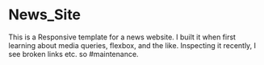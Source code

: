 # News_Site

This is a Responsive template for a news website. I built it when first learning about media queries, flexbox, and the like.
Inspecting it recently, I see broken links etc. so #maintenance.

